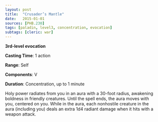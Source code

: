 ```yaml
---
layout: post
title:  "Crusader’s Mantle"
date:   2015-01-01
sources: [PHB.230]
tags: [paladin, level3, concentration, evocation]
subtags: [cleric: war]
---
```


**3rd-level evocation**

**Casting Time**: 1 action

**Range**: Self

**Components**: V 

**Duration**: Concentration, up to 1 minute

Holy power radiates from you in an aura with a 30-foot radius, awakening boldness in friendly creatures. Until the spell ends, the aura moves with you, centered on you. While in the aura, each nonhostile creature in the aura (including you) deals an extra 1d4 radiant damage when it hits with a weapon attack.
